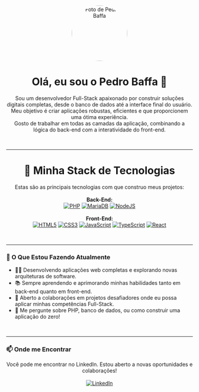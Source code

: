 <div align="center">
  <img src="https://github.com/PedroBaffa.png" width="150px" alt="Foto de Pedro Baffa" style="border-radius:50%;">
  <h1>Olá, eu sou o Pedro Baffa 👋</h1>
</div>

<p align="center">
Sou um desenvolvedor Full-Stack apaixonado por construir soluções digitais completas, desde o banco de dados até a interface final do usuário. Meu objetivo é criar aplicações robustas, eficientes e que proporcionem uma ótima experiência.
<br>
Gosto de trabalhar em todas as camadas da aplicação, combinando a lógica do back-end com a interatividade do front-end.
</p>

<br>

---

<div align="center"><h1>🚀 Minha Stack de Tecnologias</h1></div>
<p align="center">
  Estas são as principais tecnologias com que construo meus projetos:
  <br><br>
  <strong>Back-End:</strong><br>
  <a href="https://www.php.net" target="_blank"><img src="https://img.shields.io/badge/php-%23777BB4.svg?style=for-the-badge&logo=php&logoColor=white" alt="PHP"></a>
  <a href="https://mariadb.org/" target="_blank"><img src="https://img.shields.io/badge/MariaDB-003545?style=for-the-badge&logo=mariadb&logoColor=white" alt="MariaDB"></a>
  <a href="https://nodejs.org" target="_blank"><img src="https://img.shields.io/badge/node.js-6DA55F?style=for-the-badge&logo=node.js&logoColor=white" alt="NodeJS"></a>
  <br><br>
  <strong>Front-End:</strong><br>
  <a href="https://developer.mozilla.org/en-US/docs/Web/Guide/HTML/HTML5" target="_blank"><img src="https://img.shields.io/badge/html5-%23E34F26.svg?style=for-the-badge&logo=html5&logoColor=white" alt="HTML5"></a>
  <a href="https://www.w3.org/Style/CSS/Overview.en.html" target="_blank"><img src="https://img.shields.io/badge/css3-%231572B6.svg?style=for-the-badge&logo=css3&logoColor=white" alt="CSS3"></a>
  <a href="https://developer.mozilla.org/en-US/docs/Web/JavaScript" target="_blank"><img src="https://img.shields.io/badge/javascript-%23323330.svg?style=for-the-badge&logo=javascript&logoColor=%23F7DF1E" alt="JavaScript"></a>
  <a href="https://www.typescriptlang.org/" target="_blank"><img src="https://img.shields.io/badge/typescript-%23007ACC.svg?style=for-the-badge&logo=typescript&logoColor=white" alt="TypeScript"></a>
  <a href="https://reactjs.org/" target="_blank"><img src="https://img.shields.io/badge/react-%2320232a.svg?style=for-the-badge&logo=react&logoColor=%2361DAFB" alt="React"></a>
</p>

<br>

---

### 🌱 O Que Estou Fazendo Atualmente

- 👨‍💻 Desenvolvendo aplicações web completas e explorando novas arquiteturas de software.
- 📚 Sempre aprendendo e aprimorando minhas habilidades tanto em back-end quanto em front-end.
- 👯 Aberto a colaborações em projetos desafiadores onde eu possa aplicar minhas competências Full-Stack.
- 💬 Me pergunte sobre PHP, banco de dados, ou como construir uma aplicação do zero!

<br>

---

### 📫 Onde me Encontrar
<p align="center">
  Você pode me encontrar no LinkedIn. Estou aberto a novas oportunidades e colaborações!
  <br><br>
  <a href="https://linkedin.com/in/pedro-baffa" target="_blank">
    <img src="https://img.shields.io/badge/linkedin-%230077B5.svg?style=for-the-badge&logo=linkedin&logoColor=white" alt="LinkedIn">
  </a>
</p>
